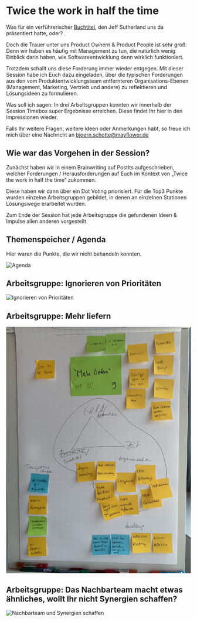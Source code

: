 # Twice the work in half the time

Was für ein verführerischer [Buchtitel](https://www.amazon.de/Scrum-Doing-Twice-Work-Half/dp/038534645X), den Jeff Sutherland uns da präsentiert hatte, oder?

Doch die Trauer unter uns Product Ownern & Product People ist sehr groß. Denn wir haben es häufig mit Management zu tun, die natürlich wenig Einblick darin haben, wie Softwareentwicklung denn wirklich funktioniert.

Trotzdem schallt uns diese Forderung immer wieder entgegen. Mit dieser Session habe ich Euch dazu eingeladen, über die typischen Forderungen aus den vom Produktentwicklungsteam entfernteren Organisations-Ebenen (Management, Marketing, Vertrieb und andere) zu reflektieren und Lösungsideen zu formulieren.

Was soll ich sagen: In drei Arbeitsgruppen konnten wir innerhalb der Session Timebox super Ergebnisse erreichen. Diese findet Ihr hier in den Impressionen wieder.

Falls Ihr weitere Fragen, weitere Ideen oder Anmerkungen habt, so freue ich mich über eine Nachricht an bjoern.schotte@mayflower.de

## Wie war das Vorgehen in der Session?

Zunächst haben wir in einem Brainwriting auf PostIts aufgeschrieben, welcher Forderungen / Herausforderungen auf Euch im Kontext von „Twice the work in half the time“ zukommen.

Diese haben wir dann über ein Dot Voting priorisiert. Für die Top3 Punkte wurden einzelne Arbeitsgruppen gebildet, in denen an einzelnen Stationen Lösungswege erarbeitet wurden.

Zum Ende der Session hat jede Arbeitsgruppe die gefundenen Ideen & Impulse allen anderen vorgestellt.

## Themenspeicher / Agenda

Hier waren die Punkte, die wir nicht behandeln konnten.

![Agenda](flipchart-themenparkplatz.jpg)

## Arbeitsgruppe: Ignorieren von Prioritäten

![Ignorieren von Prioritäten](flipchart-ignorieren-von-prios.jpg)

## Arbeitsgruppe: Mehr liefern

![Mehr liefern](flipchart-mehr-liefern.jpg)

## Arbeitsgruppe: Das Nachbarteam macht etwas ähnliches, wollt Ihr nicht Synergien schaffen?

![Nachbarteam und Synergien schaffen](flipchart-nachbarteam-synergien.jpg)